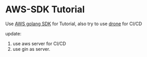 # AWS-SDK Tutorial

Use [AWS golang SDK](https://github.com/aws/aws-sdk-go) for Tutorial, also try to use  [drone](https://github.com/drone/drone) for CI/CD 

update:
1. use aws server for CI/CD
2. use gin as server.